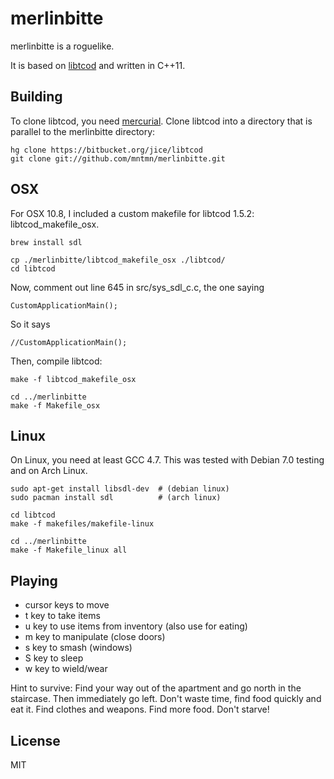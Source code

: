 merlinbitte
===========

merlinbitte is a roguelike.

It is based on [libtcod] and written in C++11.

Building
--------

To clone libtcod, you need [mercurial]. Clone libtcod into a directory that is parallel to the
merlinbitte directory:

    hg clone https://bitbucket.org/jice/libtcod
    git clone git://github.com/mntmn/merlinbitte.git

OSX
---

For OSX 10.8, I included a custom makefile for libtcod 1.5.2: libtcod_makefile_osx. 
    
    brew install sdl
    
    cp ./merlinbitte/libtcod_makefile_osx ./libtcod/
    cd libtcod

Now, comment out line 645 in src/sys_sdl_c.c, the one saying
    
    CustomApplicationMain();

So it says

    //CustomApplicationMain();

Then, compile libtcod:

    make -f libtcod_makefile_osx
    
    cd ../merlinbitte
    make -f Makefile_osx

Linux
-----

On Linux, you need at least GCC 4.7. This was tested with Debian 7.0 testing and on Arch Linux.

    sudo apt-get install libsdl-dev  # (debian linux)
    sudo pacman install sdl          # (arch linux)
    
    cd libtcod
    make -f makefiles/makefile-linux
    
    cd ../merlinbitte
    make -f Makefile_linux all

Playing
-------

- cursor keys to move
- t key to take items
- u key to use items from inventory (also use for eating)
- m key to manipulate (close doors)
- s key to smash (windows)
- S key to sleep
- w key to wield/wear

Hint to survive:
Find your way out of the apartment and go north in the staircase. Then immediately go left. Don't waste time, find food quickly and eat it. Find clothes and weapons. Find more food. Don't starve!

License
-------

MIT

  [libtcod]: http://doryen.eptalys.net/libtcod/
  [mercurial]: http://mercurial.selenic.com/
